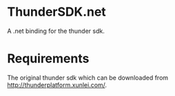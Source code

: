 ThunderSDK.net
===========================

A .net binding for the thunder sdk.

Requirements
===========================

The original thunder sdk which can be downloaded from http://thunderplatform.xunlei.com/.